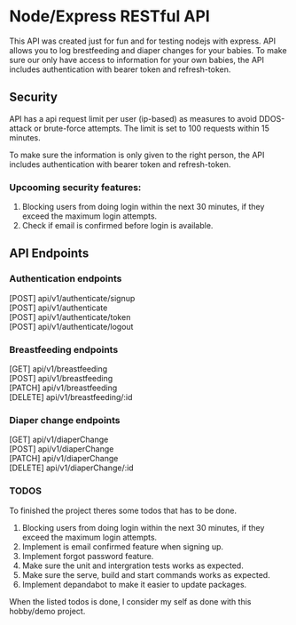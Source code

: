 # Node/Express RESTful API
This API was created just for fun and for testing nodejs with express. API allows you to log brestfeeding and diaper changes for your babies.
To make sure our only have access to information for your own babies, the API includes authentication with bearer token and refresh-token.


## Security
API has a api request limit per user (ip-based) as measures to avoid DDOS-attack or brute-force attempts.
The limit is set to 100 requests within 15 minutes.

To make sure the information is only given to the right person, the API includes authentication with bearer token and refresh-token.

### Upcooming security features:
1. Blocking users from doing login within the next 30 minutes, if they exceed the maximum login attempts.
2. Check if email is confirmed before login is available.

## API Endpoints

### Authentication endpoints
[POST] api/v1/authenticate/signup \
[POST] api/v1/authenticate \
[POST] api/v1/authenticate/token \
[POST] api/v1/authenticate/logout 

### Breastfeeding endpoints
[GET] api/v1/breastfeeding \
[POST] api/v1/breastfeeding \
[PATCH] api/v1/breastfeeding \
[DELETE] api/v1/breastfeeding/:id

### Diaper change endpoints
[GET] api/v1/diaperChange \
[POST] api/v1/diaperChange \
[PATCH] api/v1/diaperChange \
[DELETE] api/v1/diaperChange/:id


### TODOS
To finished the project theres some todos that has to be done.

1. Blocking users from doing login within the next 30 minutes, if they exceed the maximum login attempts.
2. Implement is email confirmed feature when signing up.
3. Implement forgot password feature.
4. Make sure the unit and intergration tests works as expected.
5. Make sure the serve, build and start commands works as expected.
6. Implement depandabot to make it easier to update packages.

When the listed todos is done, I consider my self as done with this hobby/demo project.
